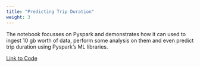 ```yaml
---
title: "Predicting Trip Duration"
weight: 3
---
```


The notebook focusses on Pyspark and demonstrates how it can used to ingest 10 gb worth of data, perform some analysis on them and even predict trip duration using Pyspark’s ML libraries.

[Link to Code](https://github.com/siddhantmaharana/predict-trip-duration-using-Pyspark)